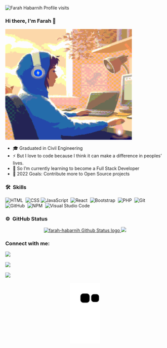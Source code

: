 <p align="left"> <img src="https://komarev.com/ghpvc/?username=farah-habarnih&style=plastic&label=Profile+visits&color=red"alt="Farah Habarnih Profile visits" /> </p>

### Hi there, I'm Farah 👋

<img alt="Coding" src="./assets/coding.gif" height="350px" width="400px" />

- 🎓 Graduated in Civil Engineering
- ⚡ But I love to code because I think it can make a difference in peoples’ lives.
- 🌱 So I’m currently learning to become a Full Stack Developer
- 🥅 2022 Goals: Contribute more to Open Source projects

### 🛠 &nbsp;Skills

![HTML](https://img.shields.io/badge/-HTML-05122A?style=flat&logo=HTML5)&nbsp;
![CSS](https://img.shields.io/badge/-CSS-05122A?style=flat&logo=CSS3&logoColor=1572B6)
![JavaScript](https://img.shields.io/badge/-JavaScript-05122A?style=flat&logo=javascript)&nbsp;
![React](https://img.shields.io/badge/-React.js-05122A?style=flat&logo=react)&nbsp;
![Bootstrap](https://img.shields.io/badge/-Bootstrap-05122A?style=flat&logo=bootstrap&logoColor=563D7C)&nbsp;
![PHP](https://img.shields.io/badge/-PHP-05122A?style=flat&logo=PHP)&nbsp;
![Git](https://img.shields.io/badge/-Git-05122A?style=flat&logo=git)&nbsp;
![GitHub](https://img.shields.io/badge/-GitHub-05122A?style=flat&logo=github)&nbsp;
![NPM](https://img.shields.io/badge/-NPM-05122A?style=flat&logo=npm)&nbsp;
![Visual Studio Code](https://img.shields.io/badge/-Visual%20Studio%20Code-05122A?style=flat&logo=visual-studio-code&logoColor=007ACC)

### ⚙️ &nbsp;GitHub Status

<p align="center">

<a href="https://github.com/farah-habarnih">
<img height="165em" src="https://github-readme-stats.vercel.app/api?username=farah-habarnih&include_all_commits=true&show_icons=true&count_private=true&theme=algolia" alt="farah-habarnih Github Status logo" />
<img height="165em" src="https://github-readme-stats-eight-theta.vercel.app/api/top-langs/?username=farah-habarnih&layout=compact&langs_count=8&theme=algolia" />
</a>
</p>
  
### Connect with me:

<a href="https://github.com/farah-habarnih" target="_blank"><img src="https://img.shields.io/badge/Github-farah_habarnih-green?style=for-the-badge&logo=github"></a>

<a href="https://www.linkedin.com/in/farah-habarnih/" target="_blank"><img src="https://img.shields.io/badge/Linkedin-farah_habarnih-purple?style=for-the-badge&logo=linkedin"></a>

<a href="mailto:farah.habarnih@gmail.com" target="_blank"><img src="https://img.shields.io/badge/Email-farah.habarnih@gmail.com-teal?style=for-the-badge&logo=gmail"></a>

<div align="center"> <img src="https://raw.githubusercontent.com/muhiqsimui/muhiqsimui/output/github-contribution-grid-snake.svg" /></div>
